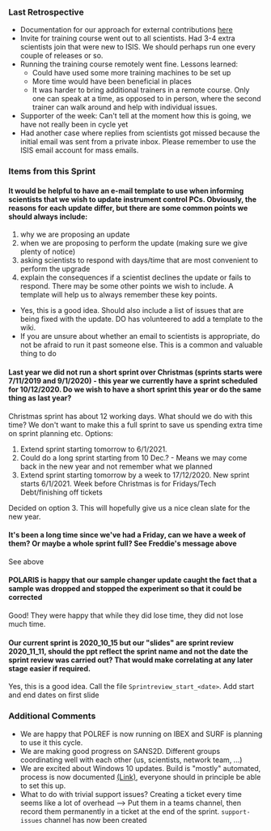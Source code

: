 ### Last Retrospective

- Documentation for our approach for external contributions [here](https://github.com/ISISComputingGroup/ibex_developers_manual/wiki/External-Contributions)
- Invite for training course went out to all scientists. Had 3-4 extra scientists join that were new to ISIS. We should perhaps run one every couple of releases or so.
- Running the training course remotely went fine. Lessons learned: 
    - Could have used some more training machines to be set up
    - More time would have been beneficial in places
    - It was harder to bring additional trainers in a remote course. Only one can speak at a time, as opposed to in person, where the second trainer can walk around and help with individual issues.
- Supporter of the week: Can't tell at the moment how this is going, we have not really been in cycle yet
- Had another case where replies from scientists got missed because the initial email was sent from a private inbox. Please remember to use the ISIS email account for mass emails.

### Items from this Sprint

#### It would be helpful to have an e-mail template to use when informing scientists that we wish to update instrument control PCs.  Obviously, the reasons for each update differ, but there are some common points we should always include:
1. why we are proposing an update
1. when we are proposing to perform the update (making sure we give plenty of notice)
1. asking scientists to respond with days/time that are most convenient to perform the upgrade
1. explain the consequences if a scientist declines the update or fails to respond.
There may be some other points we wish to include.
A template will help us to always remember these key points.

- Yes, this is a good idea. Should also include a list of issues that are being fixed with the update. DO has volunteered to add a template to the wiki.
- If you are unsure about whether an email to scientists is appropriate, do not be afraid to run it past someone else. This is a common and valuable thing to do

#### Last year we did not run a short sprint over Christmas (sprints starts were 7/11/2019 and 9/1/2020) - this year we currently have a sprint scheduled for 10/12/2020. Do we wish to have a short sprint this year or do the same thing as last year? 

Christmas sprint has about 12 working days. What should we do with this time? We don't want to make this a full sprint to save us spending extra time on sprint planning etc. Options:
1. Extend sprint starting tomorrow to 6/1/2021.
1. Could do a long sprint starting from 10 Dec.? - Means we may come back in the new year and not remember what we planned
1. Extend sprint starting tomorrow by a week to 17/12/2020. New sprint starts 6/1/2021. Week before Christmas is for Fridays/Tech Debt/finishing off tickets

Decided on option 3. This will hopefully give us a nice clean slate for the new year.

#### It's been a long time since we've had a Friday, can we have a week of them? Or maybe a whole sprint full? See Freddie's message above

See above

#### POLARIS is happy that our sample changer update caught the fact that a sample was dropped and stopped the experiment so that it could be corrected

Good! They were happy that while they did lose time, they did not lose much time.

#### Our current sprint is 2020_10_15 but our "slides" are sprint review 2020_11_11, should the ppt reflect the sprint name and not the date the sprint review was carried out? That would make correlating at any later stage easier if required.  

Yes, this is a good idea. Call the file `Sprintreview_start_<date>`. Add start and end dates on first slide

### Additional Comments

- We are happy that POLREF is now running on IBEX and SURF is planning to use it this cycle.
- We are making good progress on SANS2D. Different groups coordinating well with each other (us, scientists, network team, ...)
- We are excited about Windows 10 updates. Build is "mostly" automated, process is now documented [(Link)](https://github.com/ISISComputingGroup/ibex_developers_manual/wiki/Building-a-windows-10-instrument-machine-from-MDT), everyone should in principle be able to set this up.
- What to do with trivial support issues? Creating a ticket every time seems like a lot of overhead --> Put them in a teams channel, then record them permanently in a ticket at the end of the sprint. `support-issues` channel has now been created